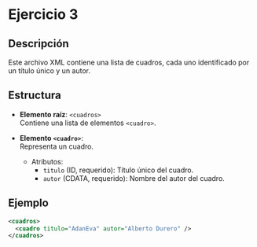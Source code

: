 # Ejercicio 3

## Descripción
Este archivo XML contiene una lista de cuadros, cada uno identificado por un título único y un autor.

## Estructura
- **Elemento raíz**: `<cuadros>`  
  Contiene una lista de elementos `<cuadro>`.

- **Elemento `<cuadro>`**:  
  Representa un cuadro.  
  - Atributos:
    - `titulo` (ID, requerido): Título único del cuadro.
    - `autor` (CDATA, requerido): Nombre del autor del cuadro.

## Ejemplo
```xml
<cuadros>
  <cuadro titulo="AdanEva" autor="Alberto Durero" />
</cuadros>
```
